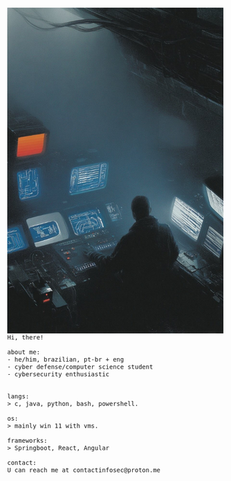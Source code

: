 <p float="left">
 <img src="https://github.com/int16t/int16t/blob/main/IMG_2041.jpg" width="500"  align="left">
  <p float="left">
    <samp>
      Hi, there! 
      <br>
      <br>
      about me:<br>
             - he/him, brazilian, pt-br + eng <br>
             - cyber defense/computer science student<br>
             - cybersecurity enthusiastic<br>
      <br>
      <br>
      langs:<br>
          > c, java, python, bash, powershell.
      <br>
      <br>
      os:<br>
        > mainly win 11 with vms.
      <br>
      <br>
     frameworks:<br>
       > Springboot, React, Angular
     <br>
     <br>
     contact:<br>
     U can reach me at contactinfosec@proton.me
     <br>
     <br>
    </samp>
  </p>
</p>
